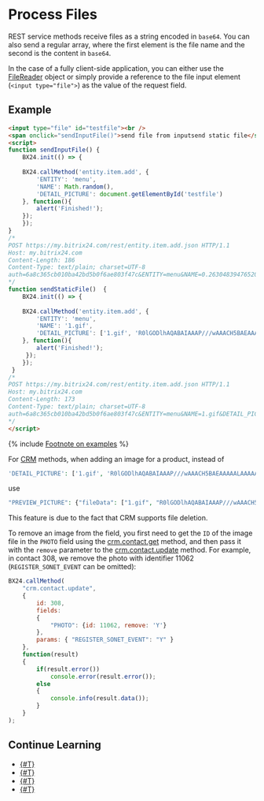 # Process Files

REST service methods receive files as a string encoded in `base64`. You can also send a regular array, where the first element is the file name and the second is the content in `base64`.

In the case of a fully client-side application, you can either use the [FileReader](http://www.w3.org/TR/FileAPI/) object or simply provide a reference to the file input element (`<input type="file">`) as the value of the request field.

## Example

```html
<input type="file" id="testfile"><br />
<span onclick="sendInputFile()">send file from inputsend static file</span>
<script>
function sendInputFile() {
    BX24.init(() => {
    
    BX24.callMethod('entity.item.add', {
        'ENTITY': 'menu',
        'NAME': Math.random(),
        'DETAIL_PICTURE': document.getElementById('testfile')
    }, function(){
        alert('Finished!');
    });
    });
}
/*
POST https://my.bitrix24.com/rest/entity.item.add.json HTTP/1.1
Host: my.bitrix24.com
Content-Length: 186
Content-Type: text/plain; charset=UTF-8
auth=6a8c365cb010ba42bd5b0f6ae803f47c&ENTITY=menu&NAME=0.2630483947652045&DETAIL_PICTURE[0]=1.gif&DETAIL_PICTURE[1]=R0lGODlhAQABAIAAAP%2F%2F%2FwAAACH5BAEAAAAALAAAAAABAAEAAAICRAEAOw%3D%3D
*/
function sendStaticFile()  {
    BX24.init(() => {
    
    BX24.callMethod('entity.item.add', {
        'ENTITY': 'menu',
        'NAME': '1.gif',
        'DETAIL_PICTURE': ['1.gif', 'R0lGODlhAQABAIAAAP///wAAACH5BAEAAAAALAAAAAABAAEAAAICRAEAOw==']
    }, function(){
        alert('Finished!');
     });
    });
 }
/*
POST https://my.bitrix24.com/rest/entity.item.add.json HTTP/1.1
Host: my.bitrix24.com
Content-Length: 173
Content-Type: text/plain; charset=UTF-8
auth=6a8c365cb010ba42bd5b0f6ae803f47c&ENTITY=menu&NAME=1.gif&DETAIL_PICTURE[0]=1.gif&DETAIL_PICTURE[1]=R0lGODlhAQABAIAAAP%2F%2F%2FwAAACH5BAEAAAAALAAAAAABAAEAAAICRAEAOw%3D%3D
*/
</script>
```

{% include [Footnote on examples](../../../_includes/examples.md) %}

For [CRM](../../crm/index.md) methods, when adding an image for a product, instead of

```php
'DETAIL_PICTURE': ['1.gif', 'R0lGODlhAQABAIAAAP///wAAACH5BAEAAAAALAAAAAABAAEAAAICRAEAOw==']
```

use

```php
"PREVIEW_PICTURE": {"fileData": ["1.gif", "R0lGODlhAQABAIAAAP///wAAACH5BAEAAAAALAAAAAABAAEAAAICRAEAOw=="]}
```

This feature is due to the fact that CRM supports file deletion.

To remove an image from the field, you first need to get the `ID` of the image file in the `PHOTO` field using the [crm.contact.get](../../crm/contacts/crm-contact-get.md) method, and then pass it with the `remove` parameter to the [crm.contact.update](../../crm/contacts/crm-contact-update.md) method. For example, in contact 308, we remove the photo with identifier 11062 (`REGISTER_SONET_EVENT` can be omitted):

```js
BX24.callMethod(
    "crm.contact.update",
    {
        id: 308,
        fields:
        {
            "PHOTO": {id: 11062, remove: 'Y'}
        },
        params: { "REGISTER_SONET_EVENT": "Y" }        
    },
    function(result)
    {
        if(result.error())
            console.error(result.error());
        else
        {
            console.info(result.data());                
        }
    }
);
```

## Continue Learning

- [{#T}](./bx24-call-bind.md)
- [{#T}](./bx24-call-unbind.md)
- [{#T}](./bx24-call-method.md)
- [{#T}](./bx24-call-batch.md)